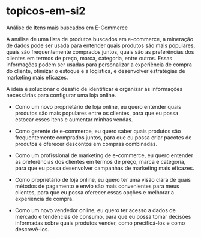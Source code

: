 # topicos-em-si2

Análise de Itens mais buscados em E-Commerce

A análise de uma lista de produtos buscados em e-commerce, a mineração de dados pode ser usada para entender quais produtos são mais populares, quais são frequentemente comprados juntos, quais são as preferências dos clientes em termos de preço, marca, categoria, entre outros. Essas informações podem ser usadas para personalizar a experiência de compra do cliente, otimizar o estoque e a logística, e desenvolver estratégias de marketing mais eficazes.

A ideia é solucionar o desafio de identificar e organizar as informações necessárias para configurar uma loja online.

* Como um novo proprietário de loja online, eu quero entender quais produtos são mais populares entre os clientes, para que eu possa estocar esses itens e aumentar minhas vendas.
 
* Como gerente de e-commerce, eu quero saber quais produtos são frequentemente comprados juntos, para que eu possa criar pacotes de produtos e oferecer descontos em compras combinadas.

* Como um profissional de marketing de e-commerce, eu quero entender as preferências dos clientes em termos de preço, marca e categoria, para que eu possa desenvolver campanhas de marketing mais eficazes.

* Como proprietário de loja online, eu quero ter uma visão clara de quais métodos de pagamento e envio são mais convenientes para meus clientes, para que eu possa oferecer essas opções e melhorar a experiência de compra.

* Como um novo vendedor online, eu quero ter acesso a dados de mercado e tendências de consumo, para que eu possa tomar decisões informadas sobre quais produtos vender, como precificá-los e como descrevê-los.
